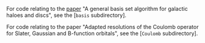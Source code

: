 For code relating to the [paper](https://ui.adsabs.harvard.edu/abs/2023A%26A...672A..91L/abstract) "A general basis set algorithm for galactic haloes and discs", see the [`basis` subdirectory].

For code relating to the paper "Adapted resolutions of the Coulomb operator for Slater, Gaussian and B-function orbitals", see the [`Coulomb` subdirectory].
